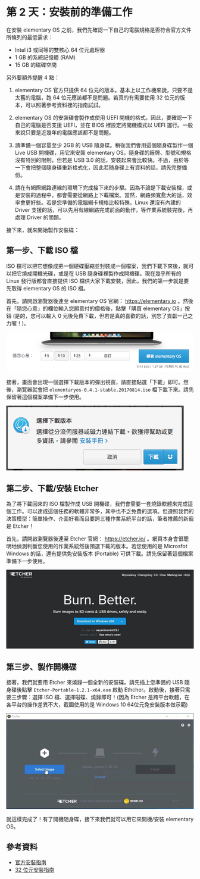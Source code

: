 # 第 2 天：安裝前的準備工作

在安裝 elementary OS 之前，我們先確認一下自己的電腦規格是否符合官方文件所條列的最低需求：

* Intel i3 或同等的雙核心 64 位元處理器
* 1 GB 的系統記憶體 (RAM)
* 15 GB 的磁碟空間

另外要額外提醒 4 點：

1. elementary OS 官方只提供 64 位元的版本。基本上以工作機來說，只要不是太舊的電腦，跑 64 位元應該都不是問題。若真的有需要使用 32 位元的版本，可以照著參考資料裡的指南試試。

2. elementary OS 的安裝碟會製作成使用 UEFI 開機的格式。因此，要確認一下自己的電腦是否支援 UEFI，並在 BIOS 裡設定將開機模式以 UEFI 運行。一般來說只要是近幾年的電腦應該都不是問題。

3. 請準備一個容量至少 2GB 的 USB 隨身碟。稍後我們會用這個隨身碟製作一個 Live USB 開機碟，用它來安裝 elementary OS。隨身碟的廠牌、型號和規格沒有特別的限制，但若是 USB 3.0 的話，安裝起來會比較快。不過，由於等一下會把整個隨身碟重新格式化，因此若随身碟上有資料的話，請先完整備份。

4. 請在有網際網路連線的環境下完成接下來的步驟。因為不論是下載安裝檔，或是安裝的過程中，都會需要從網路上下載檔案。當然，網路頻寬愈大的話，效率會更好些。若是您準備的電腦網卡規格比較特殊，Linux 還沒有內建的 Driver 支援的話，可以先用有線網路完成前面的動作，等作業系統裝完後，再處理 Driver 的問題。

接下來，就來開始製作安裝碟：

## 第一步、下載 ISO 檔

ISO 檔可以把它想像成把一個硬碟壓縮並封裝成一個檔案，我們下載下來後，就可以把它燒成開機光碟，或是在 USB 隨身碟裡製作成開機碟。現在幾乎所有的 Linux 發行版都會直接提供 ISO 檔供大家下載安裝，因此，我們的第一步就是要先取得 elementary OS 的 ISO 檔。

首先，請開啟瀏覽器後連至 elementary OS 官網： https://elementary.io 。然後在「隨您心意」的欄位輸入您願意付的價格後，點擊「購買 elementary OS」按鈕 (是的，您可以輸入 0 元後免費下載，但若是真的喜歡的話，別忘了貢獻一己之力喔！)。

![](/assets/day-2/eos-download-step1.png)

接著，畫面會出現一個選擇下載版本的彈出視窗，請直接點選「下載」即可。然後，瀏覽器就會把 `elementaryos-0.4.1-stable.20170814.iso` 檔下載下來。請先保留著這個檔案準備下一步使用。

![](/assets/day-2/eos-download-step2.png)

## 第二步、下載/安裝 Etcher

為了將下載回來的 ISO 檔製作成 USB 開機碟，我們會需要一套燒錄軟體來完成這個工作。可以達成這個任務的軟體非常多，其中也不乏免費的選項。但遵照我們的決策模型：簡單操作、介面好看而且要跨三種作業系統平台的話，筆者推薦的新寵是 Etcher！

首先，請開啟瀏覽器後連至 Etcher 官網： https://etcher.io/ 。網頁本身會很聰明地偵測判斷您使用的作業系統然後預選下載的版本。若您使用的是 Microsfot Windows 的話，還有提供免安裝版本 (Portable) 可供下載。請先保留著這個檔案準備下一步使用。

![](/assets/day-2/etcher-download-step1.jpg)

## 第三步、製作開機碟

接著，我們就要用 Etcher 來燒錄一個全新的安裝碟。請先插上您準備的 USB 隨身碟後點擊 `Etcher-Portable-1.2.1-x64.exe` 啟動 Ethcher。啟動後，接著只需要三步驟：選擇 ISO 檔、選擇磁碟、燒錄即可！(因為 Etcher 是跨平台軟體，在各平台的操作差異不大，截圖使用的是 Windows 10 64位元免安裝版本做示範)

![](/assets/day-2/etcher-flash-step1.gif)

就這樣完成了！有了開機随身碟，接下來我們就可以用它來開機/安裝 elementary OS。

## 參考資料

* [官方安裝指南](https://elementary.io/zh_TW/docs/installation)
* [32 位元安裝指南](https://elementaryos.stackexchange.com/questions/7611/does-elementary-0-4-loki-supports-32-bit)
